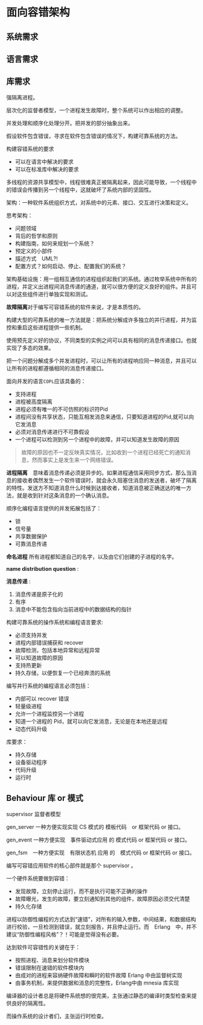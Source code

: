 # 面向容错架构

## 系统需求

## 语言需求

## 库需求



强隔离进程。



层次化的监督者模型，一个进程发生故障时，整个系统可以作出相应的调整。



并发处理和顺序化处理分开。把并发的部分抽象出来。



假设软件包含错误，寻求在软件包含错误的情况下，构建可靠系统的方法。



构建容错系统的要求

- 可以在语言中解决的要求
- 可以在标准库中解决的要求



多线程的资源共享模型中，线程很难真正被隔离起来，因此可能导致，一个线程中的错误会传播到另一个线程中，这就破坏了系统内部的坚固性。



架构：一种软件系统组织方式，对系统中的元素、接口、交互进行决策和定义。

思考架构：

- 问题领域
- 背后的哲学和原则
- 构建指南，如何来规划一个系统？
- 预定义的小部件
- 描述方式　UML?!
- 配置方式？如何启动、停止、配置我们的系统？



架构基础设施：用一组相互通信的进程组织起我们的系统。通过枚举系统中所有的进程，并定义出进程间消息传递的通道，就可以很方便的定义良好的组件。并且可以对这些组件进行单独实现和测试。

**故障隔离**对于编写可容错系统的软件来说，才是本质性的。

构建大型的可靠系统的唯一方法就是：把系统分解成许多独立的并行进程，并为监控和重启这些进程提供一些机制。



使用预先定义好的协议，不同类型的实例之间可以具有相同的消息传递接口。也就实现了多态的效果。

把一个问题分解成多个并发进程时，可以让所有的进程响应同一种消息，并且可以让所有的进程都遵循相同的消息传递接口。



面向并发的语言`COPL`应该具备的：

- 支持进程
- 进程被高度隔离
- 进程必须有唯一的不可仿照的标识符Pid
- 进程间没有共享状态，只能互相发消息来通信，只要知道进程的Pid,就可以向它发消息
- 必须对消息传递进行不可靠假设
- 一个进程可以检测到另一个进程中的故障，并可以知道发生故障的原因

> 故障的原因也不一定反映真实情况，比如收到一个进程已经死亡的通知消息，然而事实上是发生来一个网络错误。

**进程隔离**　意味着消息传递必须是异步的。如果进程通信采用同步方式，那么当消息的接收者偶然发生一个软件错误时，就会永久阻塞住消息的发送者，破坏了隔离的特性。发送方不知道消息什么时候到达接收者，知道消息被正确送达的唯一方法，就是收到针对这条消息的一个确认消息。

顺序化编程语言提供的并发拓展包括了：

- 锁
- 信号量
- 共享数据保护
- 可靠消息传递

**命名进程** 所有进程都知道自己的名字，以及由它们创建的子进程的名字。

**name distribution question** : 

**消息传递** :

1. 消息传递是原子化的
1. 有序
1. 消息中不能包含指向当前进程中的数据结构的指针



构建可靠系统的操作系统和编程语言要求:

- 必须支持并发
- 进程内部错误捕获和 recover
- 故障检测，包括本地异常和远程异常
- 可以知道故障的原因
- 支持热更新
- 持久存储，以便恢复一个已经奔溃的系统

编写并行系统的编程语言必须包括：

- 内部可以 recover 错误
- 轻量级进程
- 允许一个进程监控另一个进程
- 知道一个进程的 Pid，就可以向它发消息，无论是在本地还是远程
- 动态代码升级

库要求：

- 持久存储
- 设备驱动程序
- 代码升级
- 运行时



## Behaviour 库 or 模式

supervisor 监督者模型

gen_server 一种方便实现实现 CS 模式的 模板代码　or 框架代码 or 接口。

gen_event 一种方便实现　事件驱动式应用 的 模式代码 or 框架代码 or 接口。

gen_fsm　一种方便实现　有限状态机 应用 的　模式代码 or 框架代码 or 接口。

编写可容错应用软件的核心部件就是那个 supervisor 。



一个硬件系统要做到容错：

- 发现故障，立刻停止运行，而不是执行可能不正确的操作
- 故障曝光，发生的故障，要立刻通知到其他的组件，故障原因必须交代清楚
- 持久化存储

进程以防御性编程的方式达到“速错”，对所有的输入参数，中间结果，和数据结构进行校验，一旦检测到错误，就立刻报告，并且停止运行。而　Erlang　中，并不建议“防御性编程风格”？！可能是觉得没有必要。



达到软件可容错性的关键在于：

- 按照进程、消息来划分软件模块
- 错误限制在速错的软件模块内
- 由成对的进程来容纳硬件故障和瞬时的软件故障 Erlang 中由监督树实现
- 由事务机制，来提供数据和消息的完整性，Erlang中由 mnesia 库实现



编译器的设计者总是将硬件系统想的很完美，主张通过静态的编译时类型检查来提供良好的隔离性。

而操作系统的设计者们，主张运行时检查。

























































